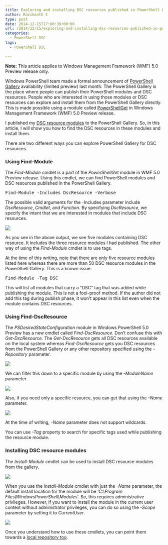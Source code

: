 ```yaml
---
title: Exploring and installing DSC resources published in PowerShell Gallery
author: Ravikanth C
type: post
date: 2014-12-15T17:00:39+00:00
url: /2014/12/15/exploring-and-installing-dsc-resources-published-in-powershell-gallery/
categories:
  - PowerShell DSC
tags:
  - PowerShell DSC

---
```

**Note:** This article applies to Windows Management Framework (WMF) 5.0 Preview release only.

Windows PowerShell team made a formal announcement of [PowerShell Gallery][1] availability (limited preview) last month. The PowerShell Gallery is the place where people can publish their PowerShell modules and DSC resources. People who are interested in using those modules or DSC resources can explore and install them from the PowerShell Gallery directly. This is made possible using a module called [PowerShellGet][2] in Windows Management Framework (WMF) 5.0 Preview release.

I published my [DSC resource modules][3] to the PowerShell Gallery. So, in this article, I will show you how to find the DSC resources in these modules and install them.

There are two different ways you can explore PowerShell Gallery for DSC resources.

### Using Find-Module

The _Find-Module_ cmdlet is a part of the _PowerShellGet_ module in WMF 5.0 Preview release. Using this cmdlet, we can find PowerShell modules and DSC resources published in the PowerShell Gallery.

<pre class="brush: powershell; title: ; notranslate" title="">Find-Module -Includes DscResource -Verbose
</pre>

The possible valid arguments for the -Includes parameter include _DscResource_, _Cmdlet_, and _Function_. By specifying _DscResource_, we specify the intent that we are interested in modules that include DSC resources.

![](/images/findmodule-1024x221.png)

As you see in the above output, we see five modules containing DSC resource. It includes the three resource modules I had published. The other way of using the _Find-Module_ cmdlet is to use tags.

At the time of this writing, note that there are only five resource modules listed here whereas there are more than 50 DSC resource modules in the PowerShell Gallery. This is a known issue.

<pre class="brush: powershell; title: ; notranslate" title="">Find-Module -Tag DSC
</pre>

This will list all modules that carry a &#8220;DSC&#8221; tag that was added while publishing the module. This is not a fool-proof method. If the author did not add this tag during publish phase, it won&#8217;t appear in this list even when the module contains DSC resources.

### Using Find-DscResource

The _PSDesiredStateConfiguration_ module in Windows PowerShell 5.0 Preview has a new cmdlet called _Find-DscResource_. Don&#8217;t confuse this with _Get-DscResource_. The _Get-DscResource_ gets all DSC resources available on the local system whereas _Find-DscResource_ gets you DSC resources from the PowerShell Gallery or any other repository specified using the _-Repository_ parameter.

![](/images/findresource.png)

We can filter this down to a specific module by using the _-ModuleName_ parameter.

![](/images/findbymomdule.png)

Also, if you need only a specific resource, you can get that using the _-Name_ parameter.

![](/images/findbyname.png)

At the time of writing, _-Name_ parameter does not support wildcards.

You can use _-Tag_ property to search for specific tags used while publishing the resource module.

### Installing DSC resource modules

The _Install-Module_ cmdlet can be used to install DSC resource modules from the gallery.

![](/images/install-1024x244.png)

When you use the _Install-Module_ cmdlet with just the _-Name_ parameter, the default install location for the module will be &#8216;_C:\Program Files\WindowsPowerShell\Modules_&#8216;. So, this requires administrative privileges. However, if you want to install the module in the current user context without administrator privileges, you can do so using the _-Scope_ parameter by setting it to _CurrentUser_.

![](/images/local-1024x290.png)

Once you understand how to use these cmdlets, you can point them towards a [local repository too][4].

[1]: https://www.powershellgallery.com
[2]: https://www.powershellgallery.com/pages/GettingStarted
[3]: https://github.com/rchaganti/DSCResources
[4]: http://learn-powershell.net/2014/04/11/setting-up-a-nuget-feed-for-use-with-oneget/
